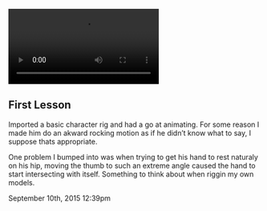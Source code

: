 ![Human character with hands on hips animated in Maya, rocking back and forth awkwardly](../../media/128783845856.mp4)
                                        
## First Lesson

Imported a basic character rig and had a go at animating. For some reason I made him do an akward rocking motion as if he didn&rsquo;t know what to say, I suppose thats appropriate.

One problem I bumped into was when trying to get his hand to rest naturaly on his hip, moving the thumb to such an extreme angle caused the hand to start intersecting with itself. Something to think about when riggin my own models.

<div id="footer">
<span id="timestamp"> September 10th, 2015 12:39pm </span>
</div>